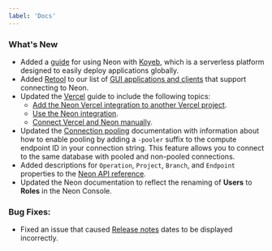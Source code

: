 ```yaml
---
label: 'Docs'
---
```


### What's New

- Added a [guide](/docs/guides/koyeb) for using Neon with [Koyeb](https://www.koyeb.com/), which is a serverless platform designed to easily deploy applications globally.
- Added [Retool](https://retool.com/) to our list of [GUI applications and clients](/docs/connect/connect-postgres-gui#tested-gui-applications-and-ides) that support connecting to Neon.
- Updated the [Vercel](/docs/guides/vercel) guide to include the following topics:
  - [Add the Neon Vercel integration to another Vercel project](/docs/guides/vercel#add-the-integration-to-another-vercel-project).
  - [Use the Neon integration](/docs/guides/vercel#use-the-neon-vercel-integration).
  - [Connect Vercel and Neon manually](https://neon.tech/docs/guides/vercel-manual).
- Updated the [Connection pooling](/docs/connect/connection-pooling#enable-connection-pooling) documentation with information about how to enable pooling by adding a `-pooler` suffix to the compute endpoint ID in your connection string. This feature allows you to connect to the same database with pooled and non-pooled connections.
- Added descriptions for `Operation`, `Project`, `Branch`, and `Endpoint` properties to the [Neon API reference](https://neon.tech/api-reference/v2).
- Updated the Neon documentation to reflect the renaming of **Users** to **Roles** in the Neon Console.

### Bug Fixes:

- Fixed an issue that caused [Release notes](https://neon.tech/docs/release-notes) dates to be displayed incorrectly.
